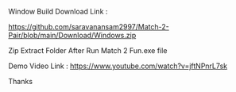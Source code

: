 Window Build Download Link :

https://github.com/saravanansam2997/Match-2-Pair/blob/main/Download/Windows.zip

Zip Extract Folder After Run Match 2 Fun.exe file

Demo Video Link :
https://www.youtube.com/watch?v=jftNPnrL7sk

Thanks
